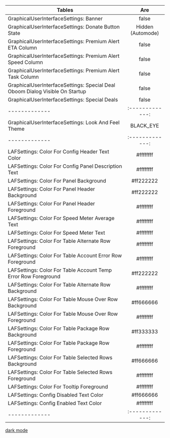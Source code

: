 | Tables        | Are           |
| ------------- |:-------------:|
|GraphicalUserInterfaceSettings: Banner|false|
|GraphicalUserInterfaceSettings: Donate Button State|Hidden (Automode)|
|GraphicalUserInterfaceSettings: Premium Alert ETA Column|false|
|GraphicalUserInterfaceSettings: Premium Alert Speed Column|false|
|GraphicalUserInterfaceSettings: Premium Alert Task Column|false|
|GraphicalUserInterfaceSettings: Special Deal Oboom Dialog Visible On Startup|false|
|GraphicalUserInterfaceSettings: Special Deals|false|
| ------------- |:-------------:|
|GraphicalUserInterfaceSettings: Look And Feel Theme|BLACK_EYE|
| ------------- |:-------------:|
|LAFSettings: Color For Config Header Text Color|#ffffffff|
|LAFSettings: Color For Config Panel Description Text|#ffffffff|
|LAFSettings: Color For Panel Background|#ff222222|
|LAFSettings: Color For Panel Header Background|#ff222222|
|LAFSettings: Color For Panel Header Foreground|#ffffffff|
|LAFSettings: Color For Speed Meter Average Text|#ffffffff|
|LAFSettings: Color For Speed Meter Text|#ffffffff|
|LAFSettings: Color For Table Alternate Row Foreground|#ffffffff|
|LAFSettings: Color For Table Account Error Row Foreground|#ffffffff|
|LAFSettings: Color For Table Account Temp Error Row Foreground|#ff222222|
|LAFSettings: Color For Table Alternate Row Background|#ffffffff|
|LAFSettings: Color For Table Mouse Over Row Background|#ff666666|
|LAFSettings: Color For Table Mouse Over Row Foreground|#ffffffff|
|LAFSettings: Color For Table Package Row Background|#ff333333|
|LAFSettings: Color For Table Package Row Foreground|#ffffffff|
|LAFSettings: Color For Table Selected Rows Background|#ff666666|
|LAFSettings: Color For Table Selected Rows Foreground|#ffffffff|
|LAFSettings: Color For Tooltip Foreground|#ffffffff|
|LAFSettings: Config Disabled Text Color|#ff666666|
|LAFSettings: Config Enabled Text Color|#ffffffff|
| ------------- |:-------------:|

[dark mode](https://github.com/Vinylwalk3r/JDownloader-2-Dark-Theme?tab=readme-ov-file#installing)
